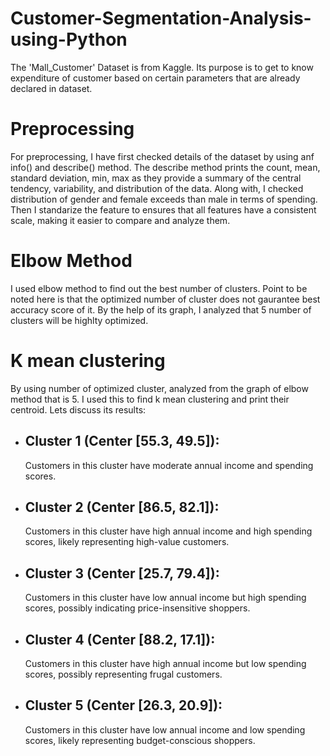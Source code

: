 # Customer-Segmentation-Analysis-using-Python
The 'Mall_Customer' Dataset is from Kaggle. Its purpose is to get to know expenditure of customer based on certain parameters that are already declared in dataset.

# Preprocessing
For preprocessing, I have first checked details of the dataset by using anf info() and describe() method. The describe method prints the count, mean, standard deviation, min, max as they provide a summary of the central tendency, 
variability, and distribution of the data. Along with, I checked distribution of gender and female exceeds than male in terms of spending. Then I standarize the feature to ensures that all features have a consistent scale, making it 
easier to compare and analyze them.

# Elbow Method
I used elbow method to find out the best number of clusters. Point to be noted here is that the optimized number of cluster does not gaurantee best accuracy score of it. By the help of its graph, I analyzed that 5 number of clusters 
will be highlty optimized.

# K mean clustering
By using number of optimized cluster, analyzed from the graph of elbow method that is 5. I used this to find k mean clustering and print their centroid. Lets discuss its results:
  * ## Cluster 1 (Center [55.3, 49.5]):
       Customers in this cluster have moderate annual income and spending scores.
  * ## Cluster 2 (Center [86.5, 82.1]):
       Customers in this cluster have high annual income and high spending scores, likely representing high-value customers.
  * ## Cluster 3 (Center [25.7, 79.4]):
       Customers in this cluster have low annual income but high spending scores, possibly indicating price-insensitive shoppers.
  * ## Cluster 4 (Center [88.2, 17.1]):
       Customers in this cluster have high annual income but low spending scores, possibly representing frugal customers.
  * ## Cluster 5 (Center [26.3, 20.9]):
       Customers in this cluster have low annual income and low spending scores, likely representing budget-conscious shoppers.
